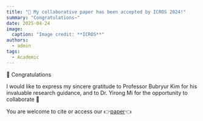 ```yaml
---
title: "🎉 My collaborative paper has been accepted by ICROS 2024!"
summary: "Congratulations~"
date: 2025-04-24
image:
  caption: "Image credit: **ICROS**"
authors:
  - admin
tags:
  - Academic
---
```


🎉 Congratulations 

I would like to express my sincere gratitude to Professor Bubryur Kim for his invaluable research guidance, and to Dr. Yirong Mi for the opportunity to collaborate 👏

You are welcome to cite or access our 👉[paper](https://dbpia.co.kr/journal/articleDetail?nodeId=NODE11908789)👈